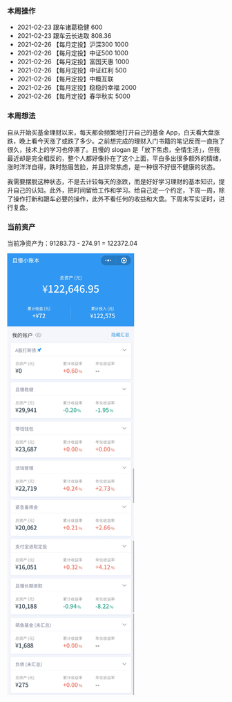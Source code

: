 ### 本周操作

- 2021-02-23 跟车诸葛稳健 600
- 2021-02-23 跟车云长进取 808.36
- 2021-02-26 【每月定投】沪深300 1000
- 2021-02-26 【每月定投】中证500 1000
- 2021-02-26 【每月定投】富国天惠 1000
- 2021-02-26 【每月定投】中证红利 500
- 2021-02-26 【每月定投】中概互联
- 2021-02-26 【每月定投】稳稳的幸福 2000
- 2021-02-26 【每月定投】春华秋实 5000

### 本周想法

自从开始买基金理财以来，每天都会频繁地打开自己的基金 App，白天看大盘涨跌，晚上看今天涨了或跌了多少。之前想完成的理财入门书籍的笔记反而一直拖了很久，技术上的学习也停滞了。且慢的 slogan 是「放下焦虑，全情生活」，但我最近却是完全相反的，整个人都好像扑在了这个上面，平白多出很多额外的情绪，涨时洋洋自得，跌时愁眉苦脸，并且非常焦虑，是一种很不好很不健康的状态。

我需要摆脱这种状态，不是去计较每天的涨跌，而是好好学习理财的基本知识，提升自己的认知。此外，把时间留给工作和学习。给自己定一个约定，下周一周，除了操作打新和跟车必要的操作，此外不看任何的收益和大盘。下周末写实证时，进行复盘。

### 当前资产

当前净资产为：91283.73 - 274.91 = 122372.04

![image](images/2021-02-27.jpeg)
